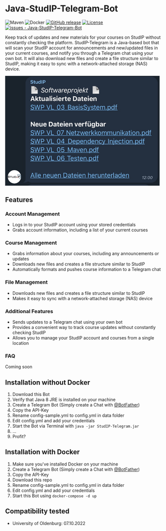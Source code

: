 # Java-StudIP-Telegram-Bot
![Maven](https://github.com/MrDrache333/Java-StudIP-Telegram-Bot/actions/workflows/maven.yml/badge.svg)
![Docker](https://github.com/MrDrache333/Java-StudIP-Telegram-Bot/actions/workflows/docker-image.yml/badge.svg)
[![GitHub release](https://img.shields.io/github/release/MrDrache333/Java-StudIP-Telegram-Bot?include_prereleases=&sort=semver&color=blue)](https://github.com/MrDrache333/Java-StudIP-Telegram-Bot/releases/)
[![License](https://img.shields.io/badge/License-MIT-blue)](#license)
[![issues - Java-StudIP-Telegram-Bot](https://img.shields.io/github/issues/MrDrache333/Java-StudIP-Telegram-Bot)](https://github.com/MrDrache333/Java-StudIP-Telegram-Bot/issues)

Keep track of updates and new materials for your courses on StudIP without constantly checking the platform. StudIP-Telegram is a Java-based bot that will scan your StudIP account for announcements and new/updated files in your current courses, and notify you through a Telegram chat using your own bot. It will also download new files and create a file structure similar to StudIP, making it easy to sync with a network-attached storage (NAS) device.

<img alt="Telegram_01" src="Screenshots/Screenshot_Telegram_02.jpg" width="500px"/>

## Features

### Account Management
- Logs in to your StudIP account using your stored credentials
- Grabs account information, including a list of your current courses

### Course Management
- Grabs information about your courses, including any announcements or updates
- Downloads new files and creates a file structure similar to StudIP
- Automatically formats and pushes course information to a Telegram chat

### File Management
- Downloads new files and creates a file structure similar to StudIP
- Makes it easy to sync with a network-attached storage (NAS) device

### Additional Features
- Sends updates to a Telegram chat using your own bot
- Provides a convenient way to track course updates without constantly checking StudIP
- Allows you to manage your StudIP account and courses from a single location
 
### FAQ

Coming soon

## Installation without Docker

1. Download this Bot
2. Verify that Java 8 JRE is installed on your machine
3. Create a Telegram Bot (Simply create a Chat with [@BotFather](https://t.me/BotFather))
4. Copy the API-Key
5. Rename config-sample.yml to config.yml in data folder
6. Edit config.yml and add your credentials
7. Start the Bot via Terminal with `java -jar StudIP-Telegram.jar`
8. ...
9. Profit?

## Installation with Docker

1. Make sure you've installed Docker on your machine
2. Create a Telegram Bot (Simply create a Chat with [@BotFather](https://t.me/BotFather))
3. Copy the API-Key
4. Download this repo
5. Rename config-sample.yml to config.yml in data folder
6. Edit config.yml and add your credentials
7. Start this Bot using `docker-compose -d up`

## Compatibility tested

- University of Oldenburg: 07.10.2022

